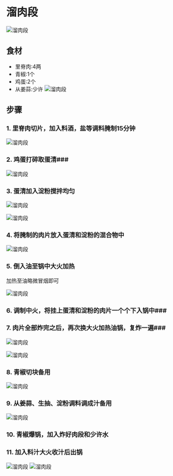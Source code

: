 溜肉段
===============================
![溜肉段](liurouduan01.jpg)


## 食材 ##
* 里脊肉:4两
* 青椒:1个
* 鸡蛋:2个
* 从姜蒜:少许
![溜肉段](liurouduan02.jpg)
## 步骤 ##
### 1. 里脊肉切片，加入料酒，盐等调料腌制15分钟 ###
![溜肉段](liurouduan03.jpg)
### 2. 鸡蛋打碎取蛋清###
![溜肉段](liurouduan04.jpg)
### 3. 蛋清加入淀粉搅拌均匀 ###
![溜肉段](liurouduan05.jpg)


![溜肉段](liurouduan07.jpg)
### 4. 将腌制的肉片放入蛋清和淀粉的混合物中 ###
![溜肉段](liurouduan08.jpg)
### 5. 倒入油至锅中大火加热 ###
加热至油略微冒烟即可


![溜肉段](liurouduan10.jpg)
### 6. 调制中火，将挂上蛋清和淀粉的肉片一个个下入锅中###
### 7. 肉片全部炸完之后，再次换大火加热油锅，复炸一遍###
![溜肉段](liurouduan11.jpg)


![溜肉段](liurouduan12.jpg)
### 8. 青椒切块备用 ###
![溜肉段](liurouduan06.jpg)
### 9. 从姜蒜、生抽、淀粉调料调成汁备用 ###
![溜肉段](liurouduan09.jpg)
### 10. 青椒爆锅，加入炸好肉段和少许水
### 11. 加入料汁大火收汁后出锅 ###
![溜肉段](liurouduan13.jpg)
![溜肉段](liurouduan14.jpg)
